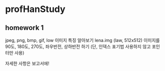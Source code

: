 # profHanStudy

## homework 1

jpeg, png, bmp, gif, low 이미지 특징 알아보기
lena.img (law, 512x512) 이미지를 90도, 180도, 270도, 좌우반전, 상하반전 하기
(단, 인덱스 표기법 사용하지 않고 포인터만 사용)

자세한 사항은 보고서에!
